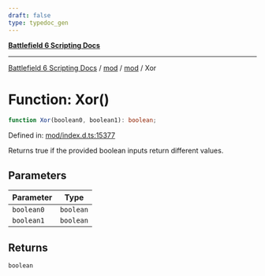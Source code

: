 ```yaml
---
draft: false
type: typedoc_gen
---
```


[**Battlefield 6 Scripting Docs**](../../../_index.md)

***

[Battlefield 6 Scripting Docs](../../../_index.md) / [mod](../../_index.md) / [mod](../_index.md) / Xor

# Function: Xor()

```ts
function Xor(boolean0, boolean1): boolean;
```

Defined in: [mod/index.d.ts:15377](https://github.com/battlefield-portal-community/portal-docs/blob/ff09b2690670f74de7e97198022e5a97ff1161ff/generators/santiago/mod/index.d.ts#L15377)

Returns true if the provided boolean inputs return different values.

## Parameters

| Parameter | Type |
| ------ | ------ |
| `boolean0` | `boolean` |
| `boolean1` | `boolean` |

## Returns

`boolean`
